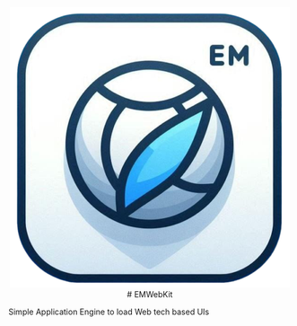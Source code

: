 <p align="center">
  <img src="_377ccaee-715c-495c-9519-0eb8818d49da_prev_ui.png"/>
  # EMWebKit
</p>



Simple Application Engine to load Web tech based UIs
